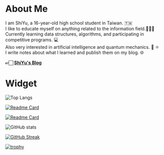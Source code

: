 # About Me
I am ShiYu, a 16-year-old high school student in Taiwan. 🇹🇼\
I like to educate myself on anything related to the information field.👨🏻‍💻\
Currently learning data structures, algorithms, and participating in competitive programs. 💻\
Also very interested in artificial intelligence and quantum mechanics. 🤖 ⚛️\
I write notes about what I learned and publish them on my blog. 🌐

**👉🏻 [ShiYu's Blog](https://shiyu0318.github.io/)**


# Widget
![Top Langs](https://github-readme-stats.vercel.app/api/top-langs/?username=SHIYU0318&layout=compact)

[![Readme Card](https://github-readme-stats.vercel.app/api/pin/?username=SHIYU0318&repo=CP-Code)](https://github.com/anuraghazra/github-readme-stats)

[![Readme Card](https://github-readme-stats.vercel.app/api/pin/?username=SHIYU0318&repo=SHIYU0318.github.io)](https://github.com/anuraghazra/github-readme-stats)

![GitHub stats](https://github-readme-stats.vercel.app/api?username=SHIYU0318&hide=prs,contribs&show_icons=true&theme=github_dark&rank_icon=github)

[![GitHub Streak](https://streak-stats.demolab.com?user=SHIYU0318&theme=highcontrast)](https://git.io/streak-stats)

[![trophy](https://github-profile-trophy.vercel.app/?username=SHIYU0318&theme=darkhub)](https://github.com/ryo-ma/github-profile-trophy)
